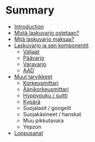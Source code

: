 # Summary

* [Introduction](README.md)
* [Mistä laskuvarjo ostetaan?](chapter1.md)
* [Mitä laskuvarjo maksaa?](mita-laskuvarjo-maksaa.md)
* [Laskuvarjo ja sen komponentit](laskuvarjo-ja-sen-komponentit.md)
  * [Valjaat](laskuvarjo-ja-sen-komponentit/valjaat.md)
  * [Päävarjo](laskuvarjo-ja-sen-komponentit/paavarjo.md)
  * [Varavarjo](laskuvarjo-ja-sen-komponentit/varavarjo.md)
  * [AAD](laskuvarjo-ja-sen-komponentit/aad.md)
* [Muut tarvikkeet](muut-tarvikkeet.md)
  * [Korkeusmittari](muut-tarvikkeet/korkeusmittari.md)
  * [Äänikorkeusmittari](muut-tarvikkeet/aanikorkeusmittari.md)
  * [Hyppypuku / suitti](muut-tarvikkeet/hyppypuku-suitti.md)
  * [Kypärä](muut-tarvikkeet/kypara.md)
  * Suojalasit / googelit
  * Suojakäsineet / hanskat
  * Muu pikkutavara
  * Yepzon
* [Loppusanat](loppusanat.md)

